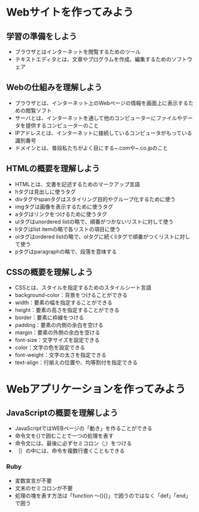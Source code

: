 # Webサイトを作ってみよう

## 学習の準備をしよう
* ブラウザとはインターネットを閲覧するためのツール
* テキストエディタとは、文章やプログラムを作成、編集するためのソフトウェア

## Webの仕組みを理解しよう
* ブラウザとは、インターネット上のWebページの情報を画面上に表示するための閲覧ソフト
* サーバとは、インターネットを通して他のコンピューターにファイルやデータを提供するコンピューターのこと
* IPアドレスとは、インターネットに接続しているコンピュータがもっている識別番号
* ドメインとは、普段私たちがよく目にする~.comや~.co.jpのこと

## HTMLの概要を理解しよう
* HTMLとは、文書を記述するためのマークアップ言語  
* hタグは見出しに使うタグ
* divタグやspanタグはスタイリング目的やグループ化するために使う
* imgタグは画像を表示するために使うタグ
* aタグはリンクをつけるために使うタグ
* ulタグはunordered listの略で、順番がつかないリストに対して使う
* liタグはlist itemの略で各リストの項目に使う
* olタグはordered listの略で、olタグに続くliタグで順番がつくリストに対して使う
* pタグはparagraphの略で、段落を意味する

## CSSの概要を理解しよう
* CSSとは、スタイルを指定するためのスタイルシート言語
* background-color：背景をつけることができる
* width：要素の幅を指定することができる
* height：要素の高さを指定することができる
* border：要素に枠線をつける
* padding：要素の内側の余白を空ける
* margin：要素の外側の余白を空ける
* font-size：文字サイズを設定できる 
* color：文字の色を設定できる
* font-weight：文字の太さを指定できる
* text-align：行揃えの位置や、均等割付を指定できる

# Webアプリケーションを作ってみよう

## JavaScriptの概要を理解しよう
* JavaScriptではWEBページの「動き」を作ることができる
* 命令文を{}で囲むことで一つの処理を表す
* 命令文には、最後に必ずセミコロン（;）をつける
* ｛｝の中には、命令を複数行書くこともできる

### Ruby
* 変数宣言が不要
* 文末のセミコロンが不要
* 処理の塊を表す方法は「function 〜(){}」で囲うのではなく「def」「end」で囲う